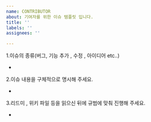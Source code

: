 ```yaml
---
name: CONTRIBUTOR
about: 기여자를 위한 이슈 템플릿 입니다.
title: ''
labels: ''
assignees: ''

---
```


1.이슈의 종류(버그, 기능 추가 , 수정 , 아이디어 etc..)

-

2.이슈 내용을 구체적으로 명시해 주세요.

-

3.리드미 , 위키 파일 등을 읽으신 뒤에 규범에 맞춰 진행해 주세요.

-
